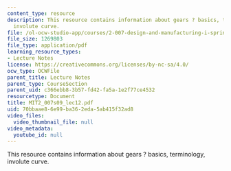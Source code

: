 ```yaml
---
content_type: resource
description: This resource contains information about gears ? basics, terminology,
  involute curve.
file: /ol-ocw-studio-app/courses/2-007-design-and-manufacturing-i-spring-2009/70bbaae86e99ba362eda5ab415f32ad8_MIT2_007s09_lec12.pdf
file_size: 1269803
file_type: application/pdf
learning_resource_types:
- Lecture Notes
license: https://creativecommons.org/licenses/by-nc-sa/4.0/
ocw_type: OCWFile
parent_title: Lecture Notes
parent_type: CourseSection
parent_uid: c366ebb8-3b57-fd42-fa5a-1e2f77ce4532
resourcetype: Document
title: MIT2_007s09_lec12.pdf
uid: 70bbaae8-6e99-ba36-2eda-5ab415f32ad8
video_files:
  video_thumbnail_file: null
video_metadata:
  youtube_id: null
---
```

This resource contains information about gears ? basics, terminology, involute curve.
